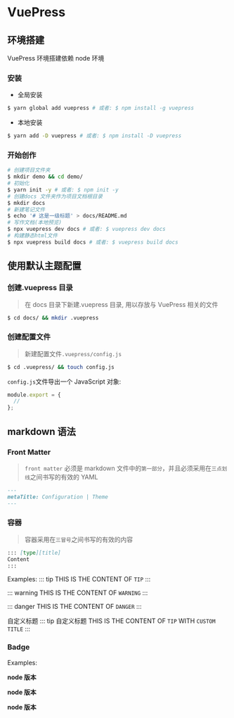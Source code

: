 # VuePress

## 环境搭建

VuePress 环境搭建依赖 node 环境

### 安装

- 全局安装

```bash
$ yarn global add vuepress # 或者: $ npm install -g vuepress
```

- 本地安装

```bash
$ yarn add -D vuepress # 或者: $ npm install -D vuepress
```

### 开始创作

```bash
# 创建项目文件夹
$ mkdir demo && cd demo/
# 初始化
$ yarn init -y # 或者: $ npm init -y
# 创建docs 文件夹作为项目文档根目录
$ mkdir docs
# 新建笔记文件
$ echo '# 这是一级标题' > docs/README.md
# 写作文档(本地预览)
$ npx vuepress dev docs # 或者: $ vuepress dev docs
# 构建静态html文件
$ npx vuepress build docs # 或者: $ vuepress build docs
```

## 使用默认主题配置

### 创建.vuepress 目录

> 在 docs 目录下新建.vuepress 目录, 用以存放与 VuePress 相关的文件

```bash
$ cd docs/ && mkdir .vuepress
```

### 创建配置文件

> 新建配置文件`.vuepress/config.js`

```bash
$ cd .vuepress/ && touch config.js
```

`config.js`文件导出一个 JavaScript 对象:

```js
module.export = {
  //
};
```

## markdown 语法

### Front Matter

> `front matter` 必须是 markdown 文件中的`第一部分`，并且必须采用在`三点划线`之间书写的有效的 YAML

```markdown
---
metaTitle: Configuration | Theme
---
```

### 容器

> 容器采用在`三冒号`之间书写的有效的内容

```markdown
::: [type][title]
Content
:::
```

Examples:
::: tip
THIS IS THE CONTENT OF `TIP`
:::

::: warning
THIS IS THE CONTENT OF `WARNING`
:::

::: danger
THIS IS THE CONTENT OF `DANGER`
:::

自定义标题
::: tip 自定义标题
THIS IS THE CONTENT OF `TIP` WITH `CUSTOM TITLE`
:::

### Badge

Examples:

**node 版本** <Badge text="> 6.9.1" vertical="top"/>

**node 版本** <Badge text="> 6.9.1" vertical="middle"/>

**node 版本** <Badge text="> 6.9.1" vertical="bottom"/>
